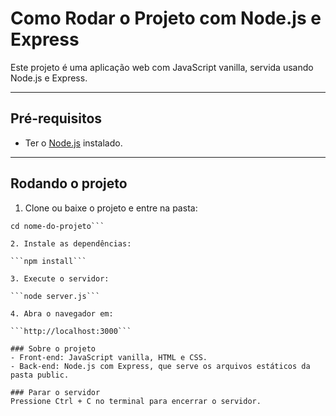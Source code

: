 # Como Rodar o Projeto com Node.js e Express

Este projeto é uma aplicação web com JavaScript vanilla, servida usando Node.js e Express.

---

## Pré-requisitos

- Ter o [Node.js](https://nodejs.org/) instalado.

---

## Rodando o projeto

1. Clone ou baixe o projeto e entre na pasta:

```git clone https://seu-repositorio.git
cd nome-do-projeto```

2. Instale as dependências:

```npm install```

3. Execute o servidor:

```node server.js```

4. Abra o navegador em:

```http://localhost:3000```

### Sobre o projeto
- Front-end: JavaScript vanilla, HTML e CSS.
- Back-end: Node.js com Express, que serve os arquivos estáticos da pasta public.

### Parar o servidor
Pressione Ctrl + C no terminal para encerrar o servidor.

